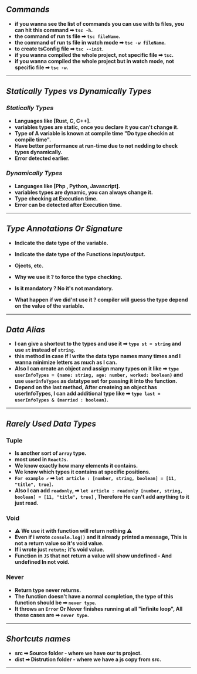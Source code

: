 ## _Commands_

- **if you wanna see the list of commands you can use with ts files, you can hit this command ➡ `tsc -h`.**
- **the command of run ts file ➡ `tsc fileName`.**
- **the command of run ts file in watch mode ➡ `tsc -w fileName`.**
- **to create tsConfig file ➡ `tsc --init`.**
- **if you wanna compiled the whole project, not specific file ➡ `tsc`.**
- **if you wanna compiled the whole project but in watch mode, not specific file ➡ `tsc -w`.**

---

## _Statically Types vs Dynamically Types_

### _Statically Types_

- **Languages like [Rust, C, C++].**
- **variables types are static, once you declare it you can't change it.**
- **Type of A variable is known at compile time "Do type checkin at compile time".**
- **Have better performance at run-time due to not nedding to check types dynamically.**
- **Error detected earlier.**

### _Dynamically Types_

- **Languages like [Php , Python, Javascript].**
- **variables types are dynamic, you can always change it.**
- **Type checking at Execution time.**
- **Error can be detected after Execution time.**

---

## _Type Annotations Or Signature_

- **Indicate the date type of the variable.**
- **Indicate the date type of the Functions input/output.**
- **Ojects, etc.**

- **Why we use it ? to force the type checking.**
- **Is it mandatory ? No it's not mandatory.**
- **What happen if we did'nt use it ? compiler will guess the type depend on the value of the variable.**

---

## _Data Alias_

- **I can give a shortcut to the types and use it ➡ `type st = string` and use `st` instead of `string`.**
- **this method in case if I write the data type names many times and I wanna minimize letters as much as I can.**
- **Also I can create an object and assign many types on it like ➡ `type userInfoTypes = {name: string, age: number, worked: boolean}` and use `userInfoTypes` as datatype set for passing it into the function.**
- **Depend on the last method, After createing an object has userInfoTypes, I can add additional type like ➡ `type last = userInfoTypes & {married : boolean}`.**

---

## _Rarely Used Data Types_

### **Tuple**

- **Is another sort of `array` type.**
- **most used in `ReactJs`.**
- **We know exactly how many elements it contains.**
- **We know which types it contains at specific positions.**
- **`For example ✔` ➡ `let article : [number, string, boolean] = [11, "title", true]`.**
- **Also I can add `readonly`, ➡ `let article : readonly [number, string, boolean] = [11, "title", true]` , Therefore He can't add anything to it just read.**

### **Void**

- **⚠ We use it with function will return nothing ⚠**
- **Even if i wrote `console.log()` and it already printed a message, This is not a return value so it's void value.**
- **If i wrote just `retutn;` it's void value.**
- **Function in `JS` that not return a value will show undefined - And undefined In not void.**

### **Never**

- **Return type never returns.**
- **The function doesn't have a normal completion, the type of this function should be ➡ `never type`.**
- **It throws an `Error` Or Never finishes running at all "infinite loop", All these cases are ➡ `never type`.**

---

## _Shortcuts names_

- **src ➡ Source folder - where we have our ts project.**
- **dist ➡ Distrution folder - where we have a js copy from src.**

---
